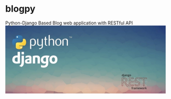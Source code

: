# blogpy 
Python-Django Based Blog web application with RESTful API
<img src="https://raw.githubusercontent.com/ideavision/blogpy/master/oie_is2jfxIxuPYs.jpg" />
